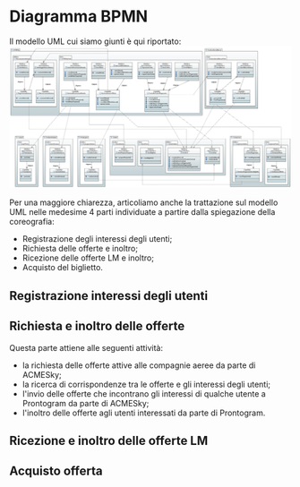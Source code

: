 # Diagramma BPMN

Il modello UML cui siamo giunti è qui riportato:
![Modello UML con profilo TinySOA](https://github.com/MickPerl/soseng-project-documentation/blob/master/assets/images/UML_totale.png?raw=true
 "Modello UMLLL con profilo TinySOA")

Per una maggiore chiarezza, articoliamo anche la trattazione sul modello UML nelle medesime 4 parti individuate a partire dalla spiegazione della coreografia:
- Registrazione degli interessi degli utenti;
- Richiesta delle offerte e inoltro;
- Ricezione delle offerte LM e inoltro;
- Acquisto del biglietto.

## Registrazione interessi degli utenti

## Richiesta e inoltro delle offerte


Questa parte attiene alle seguenti attività:
- la richiesta delle offerte attive alle compagnie aeree da parte di ACMESky;
- la ricerca di corrispondenze tra le offerte e gli interessi degli utenti;
- l'invio delle offerte che incontrano gli interessi di qualche utente a Prontogram da parte di ACMESky;
- l'inoltro delle offerte agli utenti interessati da parte di Prontogram.


## Ricezione e inoltro delle offerte LM

## Acquisto offerta
